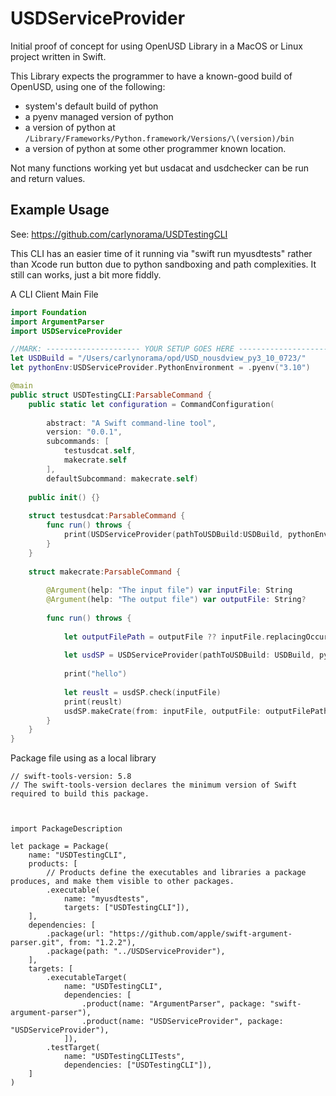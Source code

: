 # USDServiceProvider

Initial proof of concept for using OpenUSD Library in a MacOS or Linux project written in Swift.

This Library expects the programmer to have a known-good build of OpenUSD, using one of the following: 

- system's default build of python
- a pyenv managed version of python
- a version of python at `/Library/Frameworks/Python.framework/Versions/\(version)/bin`
- a version of python at some other programmer known location. 

Not many functions working yet but usdacat and usdchecker can be run and return values.


## Example Usage

See: https://github.com/carlynorama/USDTestingCLI

This CLI has an easier time of it running via "swift run myusdtests" rather than Xcode run button due to python sandboxing and path complexities. It still can works, just a bit more fiddly.

A CLI Client Main File

```swift
import Foundation
import ArgumentParser
import USDServiceProvider

//MARK: --------------------- YOUR SETUP GOES HERE ------------------------
let USDBuild = "/Users/carlynorama/opd/USD_nousdview_py3_10_0723/"
let pythonEnv:USDServiceProvider.PythonEnvironment = .pyenv("3.10")

@main
public struct USDTestingCLI:ParsableCommand {
    public static let configuration = CommandConfiguration(
        
        abstract: "A Swift command-line tool",
        version: "0.0.1",
        subcommands: [
            testusdcat.self,
            makecrate.self
        ],
        defaultSubcommand: makecrate.self)
    
    public init() {}
    
    struct testusdcat:ParsableCommand {
        func run() throws {
            print(USDServiceProvider(pathToUSDBuild:USDBuild, pythonEnv: pythonEnv).usdcatHelp())
        }
    }
    
    struct makecrate:ParsableCommand {
        
        @Argument(help: "The input file") var inputFile: String
        @Argument(help: "The output file") var outputFile: String?
        
        func run() throws {
    
            let outputFilePath = outputFile ?? inputFile.replacingOccurrences(of: ".usda", with: ".usdc")
            
            let usdSP = USDServiceProvider(pathToUSDBuild: USDBuild, pythonEnv: .pyenv("3.10p"))
            
            print("hello")
            
            let reuslt = usdSP.check(inputFile)
            print(reuslt)
            usdSP.makeCrate(from: inputFile, outputFile: outputFilePath)
        }
    }
}

```

Package file using as a local library

```
// swift-tools-version: 5.8
// The swift-tools-version declares the minimum version of Swift required to build this package.



import PackageDescription

let package = Package(
    name: "USDTestingCLI",
    products: [
        // Products define the executables and libraries a package produces, and make them visible to other packages.
        .executable(
            name: "myusdtests",
            targets: ["USDTestingCLI"]),
    ],
    dependencies: [
        .package(url: "https://github.com/apple/swift-argument-parser.git", from: "1.2.2"),
        .package(path: "../USDServiceProvider"),
    ],
    targets: [
        .executableTarget(
            name: "USDTestingCLI",
            dependencies: [
                .product(name: "ArgumentParser", package: "swift-argument-parser"),
                .product(name: "USDServiceProvider", package: "USDServiceProvider"),
            ]),
        .testTarget(
            name: "USDTestingCLITests",
            dependencies: ["USDTestingCLI"]),
    ]
)

```
